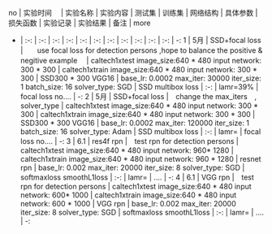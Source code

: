 no | 实验时间　 | 实验名称 | 实验内容 | 测试集 | 训练集 | 网络结构 | 具体参数 | 损失函数 | 实验记录 | 实验结果 | 备注 | more 
- | :-: | :-: | :-: | :-: | :-: | :-: | :-: | :-: | :-: | :-: | :-: | -: 
1 | 5月 | SSD+focal loss |　　use focal loss for detection persons ,hope to balance the positive & negitive example　 | caltech1xtest image_size:640 * 480 input network: 300 * 300  | caltech1xtrain image_size:640 * 480 input network: 300 * 300 | SSD300 * 300 VGG16 |  base_lr: 0.0002 max_iter: 30000 iter_size: 1 batch_size: 16  solver_type: SGD | SSD multibox loss | :-: | lamr=39% | focal loss no.... | -:
2 | 5月 | SSD+focal loss |　change the max_iters　, solver_type | caltech1xtest image_size:640 * 480 input network: 300 * 300  | caltech1xtrain image_size:640 * 480 input network: 300 * 300 | SSD300 * 300 VGG16 |  base_lr: 0.0002 max_iter: 120000 iter_size: 1 batch_size: 16  solver_type: Adam | SSD multibox loss | :-: | lamr=  | focal loss no.... | -:
3 | 6.1 | res4f rpn |　test rpn for detection persons | caltech1xtest image_size:640 * 480 input network: 960* 1280  | caltech1xtrain image_size:640 * 480 input network: 960 * 1280 | resnet rpn |  base_lr: 0.002 max_iter: 20000 iter_size: 8   solver_type: SGD | softmaxloss smoothL1loss | :-: | lamr=  | .... | -:
4 | 6.1 | VGG rpn |　test rpn for detection persons | caltech1xtest image_size:640 * 480 input network: 600* 1000  | caltech1xtrain image_size:640 * 480 input network: 600 * 1000 | VGG rpn |  base_lr: 0.002 max_iter: 20000 iter_size: 8   solver_type: SGD | softmaxloss smoothL1loss | :-: | lamr=  | .... | -: